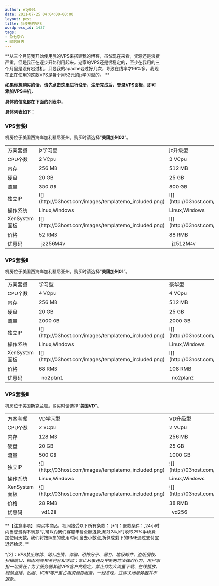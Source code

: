 ```yaml
---
author: ety001
date: 2011-07-25 04:04:00+00:00
layout: post
title: 我使用的VPS
wordpress_id: 1427
tags:
- 杂七杂八
- 网站日志
---
```


**从三个月前我开始使用我的VPS来搭建我的博客，虽然现在来看，资源还是浪费严重，但是我正在逐步开始利用起来。这家的VPS还是很稳定的，至少在我用的三个月里是没有宕过机，只是我的apache宕过好几次，导致在线率才96%多。我现在正在使用的这款VPS是每个月52元的jz学习型的。
**


**如果你想购买的话，请先[点击这里](http://vps.03host.com/page.aspx?c=referral&u=12202)进行注册，注册完成后，登录VPS面板，即可添加VPS主机，**


**具体的信息都在下面的列表中，**

**具体列表如下：**

### VPS套餐I

机房位于美国西海岸加利福尼亚州。购买时请选择“**美国加州02**”。

<table cellpadding="0" style="width: 680px;" cellspacing="0" >
<tbody >
<tr >

<td >方案套餐
</td>

<td id="jzname1" >jz学习型
</td>

<td id="jzname2" >jz升级型
</td>

<td id="jzname3" >jz至尊型
</td>
</tr>
<tr >

<td >CPU个数
</td>

<td id="jzcpu1" >2 VCpu
</td>

<td id="jzcpu2" >2 VCpu
</td>

<td id="jzcpu3" >2 VCpu
</td>
</tr>
<tr >

<td >内存
</td>

<td id="jzram1" >256 MB
</td>

<td id="jzram2" >512 MB
</td>

<td id="jzram3" >1024 MB
</td>
</tr>
<tr >

<td >硬盘
</td>

<td id="jzdisk1" >20 GB
</td>

<td id="jzdisk2" >25 GB
</td>

<td id="jzdisk3" >35 GB
</td>
</tr>
<tr >

<td >流量
</td>

<td id="jzbw1" >350 GB
</td>

<td id="jzbw2" >800 GB
</td>

<td id="jzbw3" >1200 GB
</td>
</tr>
<tr >

<td >独立IP
</td>

<td >![](http://03host.com/images/templatemo_included.png)
</td>

<td >![](http://03host.com/images/templatemo_included.png)
</td>

<td >![](http://03host.com/images/templatemo_included.png)
</td>
</tr>
<tr >

<td >操作系统
</td>

<td >Linux,Windows
</td>

<td >Linux,Windows
</td>

<td >Linux,Windows
</td>
</tr>
<tr >

<td >XenSystem面板
</td>

<td >![](http://03host.com/images/templatemo_included.png)
</td>

<td >![](http://03host.com/images/templatemo_included.png)
</td>

<td >![](http://03host.com/images/templatemo_included.png)
</td>
</tr>
<tr >

<td >价格
</td>

<td id="jzprice1" >52 RMB
</td>

<td id="jzprice2" >88 RMB
</td>

<td id="jzprice3" >158 RMB
</td>
</tr>
<tr >

<td >优惠码
</td>

<td >  jz256M4v
</td>

<td >  jz512M4v
</td>

<td >  jz1G4v
</td>
</tr>
</tbody>
</table>








### VPS套餐II







机房位于美国西海岸加利福尼亚州。购买时请选择“**美国加州01**”。





<table cellpadding="0" style="width: 680px;" cellspacing="0" >
<tbody >
<tr >

<td >方案套餐
</td>

<td id="pname1" >学习型
</td>

<td id="pname2" >豪华型
</td>

<td id="pname3" >商务型
</td>
</tr>
<tr >

<td >CPU个数
</td>

<td id="cpu1" >4 VCpu
</td>

<td id="cpu2" >4 VCpu
</td>

<td id="cpu3" >4 VCpu
</td>
</tr>
<tr >

<td >内存
</td>

<td id="ram1" >256 MB
</td>

<td id="ram2" >512 MB
</td>

<td id="ram3" >1024 MB
</td>
</tr>
<tr >

<td >硬盘
</td>

<td id="disk1" >20 GB
</td>

<td id="disk2" >25 GB
</td>

<td id="disk3" >30 GB
</td>
</tr>
<tr >

<td >流量
</td>

<td id="bw1" >2000 GB
</td>

<td id="bw2" >2000 GB
</td>

<td id="bw3" >2000 GB
</td>
</tr>
<tr >

<td >独立IP
</td>

<td >![](http://03host.com/images/templatemo_included.png)
</td>

<td >![](http://03host.com/images/templatemo_included.png)
</td>

<td >![](http://03host.com/images/templatemo_included.png)
</td>
</tr>
<tr >

<td >操作系统
</td>

<td >Linux,Windows
</td>

<td >Linux,Windows
</td>

<td >Linux,Windows
</td>
</tr>
<tr >

<td >XenSystem面板
</td>

<td >![](http://03host.com/images/templatemo_included.png)
</td>

<td >![](http://03host.com/images/templatemo_included.png)
</td>

<td >![](http://03host.com/images/templatemo_included.png)
</td>
</tr>
<tr >

<td >价格
</td>

<td id="price1" >68 RMB
</td>

<td id="price2" >108 RMB
</td>

<td id="price3" >168 RMB
</td>
</tr>
<tr >

<td >优惠码
</td>

<td >  no2plan1
</td>

<td >  no2plan2
</td>

<td >  no2plan3
</td>
</tr>
</tbody>
</table>








### VPS套餐III







机房位于美国斯克兰顿。购买时请选择“**美国VD**”。





<table cellpadding="0" style="width: 680px;" cellspacing="0" >
<tbody >
<tr >

<td >方案套餐
</td>

<td id="pnameVD1" >VD学习型
</td>

<td id="pnameVD2" >VD升级型
</td>

<td id="pnameVD3" >VD加强型
</td>
</tr>
<tr >

<td >CPU个数
</td>

<td id="cpuVD1" >2 VCpu
</td>

<td id="cpuVD2" >2 VCpu
</td>

<td id="cpuVD3" >2 VCpu
</td>
</tr>
<tr >

<td >内存
</td>

<td id="ramVD1" >128 MB
</td>

<td id="ramVD2" >256 MB
</td>

<td id="ramVD3" >512 MB
</td>
</tr>
<tr >

<td >硬盘
</td>

<td id="diskVD1" >20 GB
</td>

<td id="diskVD2" >25 GB
</td>

<td id="diskVD3" >30 GB
</td>
</tr>
<tr >

<td >流量
</td>

<td id="bwVD1" >500 GB
</td>

<td id="bwVD2" >1000 GB
</td>

<td id="bwVD3" >1500 GB
</td>
</tr>
<tr >

<td >独立IP
</td>

<td >![](http://03host.com/images/templatemo_included.png)
</td>

<td >![](http://03host.com/images/templatemo_included.png)
</td>

<td >![](http://03host.com/images/templatemo_included.png)
</td>
</tr>
<tr >

<td >操作系统
</td>

<td >Linux,Windows
</td>

<td >Linux,Windows
</td>

<td >Linux,Windows
</td>
</tr>
<tr >

<td >XenSystem面板
</td>

<td >![](http://03host.com/images/templatemo_included.png)
</td>

<td >![](http://03host.com/images/templatemo_included.png)
</td>

<td >![](http://03host.com/images/templatemo_included.png)
</td>
</tr>
<tr >

<td >价格
</td>

<td id="priceVD1" >28 RMB
</td>

<td id="priceVD2" >38 RMB
</td>

<td id="priceVD3" >68 RMB
</td>
</tr>
<tr >

<td >优惠码
</td>

<td >  vd128
</td>

<td >  vd256
</td>

<td >  vd512
</td>
</tr>
</tbody>
</table>

**【注意事项】
购买本商品，视同接受以下所有条款：
[*1]：退款条件：,24小时内当您觉得不满意时,可以向我们客服申请全额退款,超过24小时收取25%手续费加使用天数，我们将按照您的使用时间,舍去小数点,折算成剩下的RMB通过支付宝退还给您. **

**[*2]：VPS禁止赌博、幼儿色情、诈骗、恐怖分子、暴力、垃圾邮件、盗版侵权、扫描端口、抓肉鸡等相关内容和活动；禁止从事违反中美两地法律的行为，用户承担一切责任；为了服务器其他VPS客户的稳定，禁止作为大流量下载、在线播放、视频点播、私服、VOIP等严重占用资源的服务，一经发现，立即关闭服务器并不退款。**

